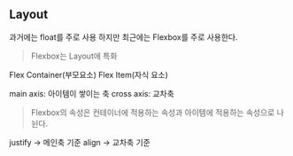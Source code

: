 ## Layout

과거에는 float를 주로 사용
하지만 최근에는 Flexbox를 주로 사용한다.

>Flexbox는 Layout에 특화<br>


Flex Container(부모요소)
Flex Item(자식 요소)

main axis: 아이템이 쌓이는 축
cross axis: 교차축

>Flexbox의 속성은 컨테이너에 적용하는 속성과 아이템에 적용하는 속성으로 나뉜다.

justify -> 메인축 기준
align -> 교차축 기준

